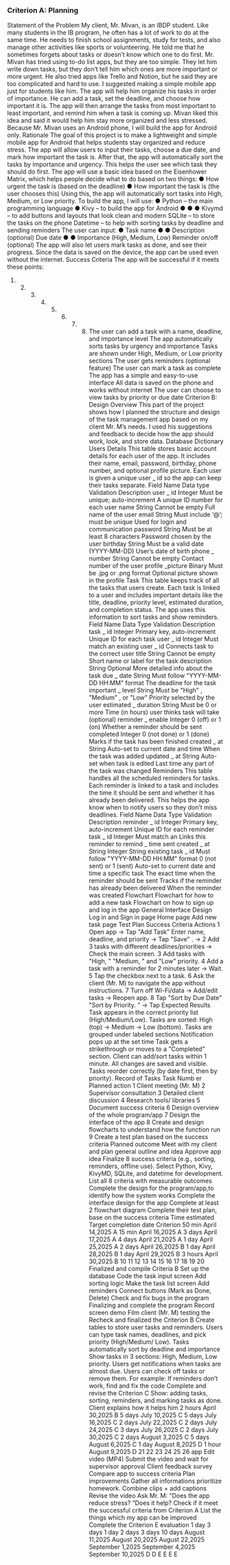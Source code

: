 ### Criterion A: Planning
Statement of the Problem
My client, Mr. Mivan, is an IBDP student. Like many students in the IB program, he often has a
lot of work to do at the same time. He needs to finish school assignments, study for tests, and
also manage other activities like sports or volunteering. He told me that he sometimes forgets
about tasks or doesn’t know which one to do first.
Mr. Mivan has tried using to-do list apps, but they are too simple. They let him write down tasks,
but they don’t tell him which ones are more important or more urgent. He also tried apps like
Trello and Notion, but he said they are too complicated and hard to use.
I suggested making a simple mobile app just for students like him. The app will help him
organize his tasks in order of importance. He can add a task, set the deadline, and choose how
important it is. The app will then arrange the tasks from most important to least important, and
remind him when a task is coming up. Mivan liked this idea and said it would help him stay more
organized and less stressed.
Because Mr. Mivan uses an Android phone, I will build the app for Android only.
Rationale
The goal of this project is to make a lightweight and simple mobile app for Android that helps
students stay organized and reduce stress. The app will allow users to input their tasks, choose
a due date, and mark how important the task is. After that, the app will automatically sort the
tasks by importance and urgency. This helps the user see which task they should do first.
The app will use a basic idea based on the Eisenhower Matrix, which helps people decide what
to do based on two things:
●
How urgent the task is (based on the deadline)
●
How important the task is (the user chooses this)
Using this, the app will automatically sort tasks into High, Medium, or Low priority.
To build the app, I will use:
●
Python – the main programming language
●
Kivy – to build the app for Android
●
●
●
Kivymd – to add buttons and layouts that look clean and modern
SQLite – to store the tasks on the phone
Datetime – to help with sorting tasks by deadline and sending reminders
The user can input:
●
Task name
●
●
Description (optional)
Due date
●
●
Importance (High, Medium, Low)
Reminder on/off (optional)
The app will also let users mark tasks as done, and see their progress. Since the data is saved
on the device, the app can be used even without the internet.
Success Criteria
The app will be successful if it meets these points:
1. 2. 3. 4. 5. 6. 7. 8. The user can add a task with a name, deadline, and importance level
The app automatically sorts tasks by urgency and importance
Tasks are shown under High, Medium, or Low priority sections
The user gets reminders (optional feature)
The user can mark a task as complete
The app has a simple and easy-to-use interface
All data is saved on the phone and works without internet
The user can choose to view tasks by priority or due date
Criterion B: Design Overview
This part of the project shows how I planned the structure and design of the task management
app based on my client Mr. M’s needs. I used his suggestions and feedback to decide how the
app should work, look, and store data.
Database Dictionary
Users Details
This table stores basic account details for each user of the app. It includes their name, email,
password, birthday, phone number, and optional profile picture. Each user is given a unique
user
_
id so the app can keep their tasks separate.
Field Name Data type Validation Description
user
_
id Integer Must be unique;
auto-increment
A unique ID number
for each user
name String Cannot be empty Full name of the user
email String Must include ‘@’;
must be unique
Used for login and
communication
password String Must be at least 8
characters
Password chosen by
the user
birthday String Must be a valid date
(YYYY-MM-DD)
User’s date of birth
phone
_
number String Cannot be empty Contact number of
the user
profile
_picture Binary Must be .jpg or .png
format
Optional picture
shown in the profile
Task
This table keeps track of all the tasks that users create. Each task is linked to a user and
includes important details like the title, deadline, priority level, estimated duration, and
completion status. The app uses this information to sort tasks and show reminders.
Field Name Data Type Validation Description
task
_
id Integer Primary key,
auto-increment
Unique ID for each
task
user
_
id Integer Must match an
existing user
_
id
Connects task to the
correct user
title String Cannot be empty Short name or label
for the task
description String Optional More detailed info
about the task
due
_
date String Must follow
"YYYY-MM-DD
HH:MM" format
The deadline for the
task
important
_
level String Must be "High"
,
"Medium"
, or
"Low"
Priority selected by
the user
estimated
_
duration String Must be 0 or more Time (in hours) user
thinks task will take
(optional)
reminder
_
enable Integer 0 (off) or 1 (on) Whether a reminder
should be sent
completed Integer 0 (not done) or 1
(done)
Marks if the task has
been finished
created
_
at String Auto-set to current
date and time
When the task was
added
updated
_
at String Auto-set when task is
edited
Last time any part of
the task was changed
Reminders
This table handles all the scheduled reminders for tasks. Each reminder is linked to a task and
includes the time it should be sent and whether it has already been delivered. This helps the
app know when to notify users so they don’t miss deadlines.
Field Name Data Type Validation Description
reminder
_
id Integer Primary key,
auto-increment
Unique ID for each
reminder
task
_
id Integer Must match an Links this reminder to
remind
_
time sent created
_
at String Integer String existing task
_
id Must follow
"YYYY-MM-DD
HH:MM" format
0 (not sent) or 1
(sent)
Auto-set to current
date and time
a specific task
The exact time when
the reminder should
be sent
Tracks if the reminder
has already been
delivered
When the reminder
was created
Flowchart
Flowchart for how to add a new task
Flowchart on how to sign up and log in the app
General Interface Design
Log in and Sign in page
Home page
Add new task page
Test Plan
Success
Criteria
Actions 1 Open app → Tap "Add Task"
Enter name, deadline, and
priority → Tap "Save"
.
→
2 Add 3 tasks with different
deadlines/priorities → Check the
main screen.
3 Add tasks with "High,
"
"Medium,
" and "Low" priority.
4 Add a task with a reminder for 2
minutes later → Wait.
5 Tap the checkbox next to a task. 6 Ask the client (Mr. M) to navigate
the app without instructions.
7 Turn off Wi-Fi/data → Add/edit
tasks → Reopen app.
8 Tap "Sort by Due Date"
"Sort by Priority.
"
→ Tap
Expected Results
Task appears in the correct priority
list (High/Medium/Low).
Tasks are sorted: High (top) →
Medium → Low (bottom).
Tasks are grouped under labeled
sections
Notification pops up at the set time
Task gets a strikethrough or moves to
a "Completed" section.
Client can add/sort tasks within 1
minute.
All changes are saved and visible.
Tasks reorder correctly (by date first,
then by priority).
Record of Tasks
Task
Numb
er
Planned action 1 Client meeting
(Mr. M)
2 Supervisor
consultation
3 Detailed client
discussion
4 Research tools/
libraries
5 Document
success criteria
6 Design overview
of the whole
program/app
7 Design the
interface of the
app
8 Create and
design
flowcharts to
understand how
the function run
9 Create a test
plan based on
the success
criteria
Planned
outcome
Meet with my
client and plan
general outline
and idea
Approve app
idea
Finalize 8
success criteria
(e.g., sorting,
reminders,
offline use).
Select Python,
Kivy, KivyMD,
SQLite, and
datetime for
development.
List all 8 criteria
with measurable
outcomes
Complete the
design for the
program/app,to
identify how the
system works
Complete the
interface design
for the app
Complete at
least 2 flowchart
diagram
Complete their
test plan, base
on the success
criteria
Time
estimated
Target
completion
date
Criterion
50 min April
14,2025
A
15 min April
16,2025
A
3 days April
17,2025
A
4 days April
21,2025
A
1 day April
25,2025
A
2 days April
26,2025
B
1 day April
28,2025
B
1 day April
29,2025
B
3 hours April
30,2025
B
10 11 12 13 14 15 16 17 18 19 20 Finalized and
compile Criteria
B
Set up the
database
Code the task
input screen
Add sorting
logic
Make the task
list screen
Add reminders Connect buttons
(Mark as Done,
Delete)
Check and fix
bugs in the
program
Finalizing and
complete the
program
Record screen
demo
Film client (Mr.
M) testing the
Recheck and
finalized the
Criterion B
Create tables to
store user tasks
and reminders.
Users can type
task names,
deadlines, and
pick priority
(High/Medium/
Low).
Tasks
automatically
sort by deadline
and importance
Show tasks in 3
sections: High,
Medium, Low
priority.
Users get
notifications
when tasks are
almost due.
Users can
check off tasks
or remove them.
For example: If
reminders don’t
work, find and
fix the code
Complete and
revise the
Criterion C
Show: adding
tasks, sorting,
reminders, and
marking tasks
as done.
Client explains
how it helps him
2 hours April
30,2025
B
5 days July 10,2025 C
5 days July 16,2025 C
2 days July 22,2025 C
2 days July 24,2025 C
3 days July 26,2025 C
2 days July 30,2025 C
2 days August
3,2025
C
5 days August
6,2025
C
1 day August
8,2025
D
1 hour August
9,2025
D
21 22 23 24 25 26 app Edit video (MP4) Submit the
video and wait
for supervisor
approval
Client feedback
survey
Compare app to
success criteria
Plan
improvements
Gather all
informations
prioritize
homework.
Combine clips +
add captions
Revise the
video
Ask Mr. M:
"Does the app
reduce stress?
“Does it help?
Check if it meet
the successful
criteria from
Criterion A
List the things
which my app
can be
improved
Complete the
Criterion E
evaluation
1 day 3 days 1 day 2 days 3 days 10 days August
11,2025
August
20,2025
August
22,2025
September
1,2025
September
4,2025
September
10,2025
D
D
E
E
E
E
